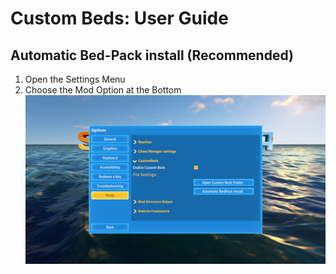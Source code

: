# Custom Beds: User Guide

## Automatic Bed-Pack install (Recommended)

1. Open the Settings Menu
2. Choose the Mod Option at the Bottom
![Step 2 Image](./docs/images/CustomBedsUser1.png "Step 2")
